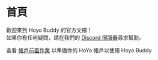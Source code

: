 # 首頁

歡迎來到 Hoyo Buddy 的官方文檔！  
如果你有任何疑問，請在我們的 [Discord 伺服器](https://link.seria.moe/hb-dc)尋求幫助。

查看 [帳戶前置作業](./Before-Start.md) 以準備你的 HoYo 帳戶以使用 Hoyo Buddy
